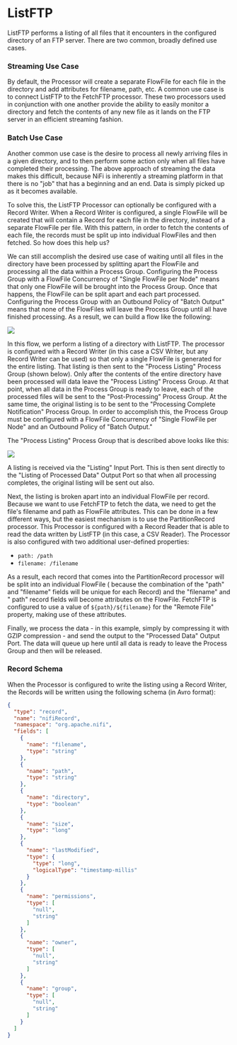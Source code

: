 <!--
  Licensed to the Apache Software Foundation (ASF) under one or more
  contributor license agreements.  See the NOTICE file distributed with
  this work for additional information regarding copyright ownership.
  The ASF licenses this file to You under the Apache License, Version 2.0
  (the "License"); you may not use this file except in compliance with
  the License.  You may obtain a copy of the License at
      http://www.apache.org/licenses/LICENSE-2.0
  Unless required by applicable law or agreed to in writing, software
  distributed under the License is distributed on an "AS IS" BASIS,
  WITHOUT WARRANTIES OR CONDITIONS OF ANY KIND, either express or implied.
  See the License for the specific language governing permissions and
  limitations under the License.
-->

# ListFTP

ListFTP performs a listing of all files that it encounters in the configured directory of an FTP server. There are two
common, broadly defined use cases.

### Streaming Use Case

By default, the Processor will create a separate FlowFile for each file in the directory and add attributes for
filename, path, etc. A common use case is to connect ListFTP to the FetchFTP processor. These two processors used in
conjunction with one another provide the ability to easily monitor a directory and fetch the contents of any new file as
it lands on the FTP server in an efficient streaming fashion.

### Batch Use Case

Another common use case is the desire to process all newly arriving files in a given directory, and to then perform some
action only when all files have completed their processing. The above approach of streaming the data makes this
difficult, because NiFi is inherently a streaming platform in that there is no "job" that has a beginning and an end.
Data is simply picked up as it becomes available.

To solve this, the ListFTP Processor can optionally be configured with a Record Writer. When a Record Writer is
configured, a single FlowFile will be created that will contain a Record for each file in the directory, instead of a
separate FlowFile per file. With this pattern, in order to fetch the contents of each file, the records must be split up
into individual FlowFiles and then fetched. So how does this help us?

We can still accomplish the desired use case of waiting until all files in the directory have been processed by
splitting apart the FlowFile and processing all the data within a Process Group. Configuring the Process Group with a
FlowFile Concurrency of "Single FlowFile per Node" means that only one FlowFile will be brought into the Process Group.
Once that happens, the FlowFile can be split apart and each part processed. Configuring the Process Group with an
Outbound Policy of "Batch Output" means that none of the FlowFiles will leave the Process Group until all have finished
processing. As a result, we can build a flow like the following:

![](ListFTP-batch-high-level-flow.png)

In this flow, we perform a listing of a directory with ListFTP. The processor is configured with a Record Writer (in
this case a CSV Writer, but any Record Writer can be used) so that only a single FlowFile is generated for the entire
listing. That listing is then sent to the "Process Listing" Process Group (shown below). Only after the contents of the
entire directory have been processed will data leave the "Process Listing" Process Group. At that point, when all data
in the Process Group is ready to leave, each of the processed files will be sent to the "Post-Processing" Process Group.
At the same time, the original listing is to be sent to the "Processing Complete Notification" Process Group. In order
to accomplish this, the Process Group must be configured with a FlowFile Concurrency of "Single FlowFile per Node" and
an Outbound Policy of "Batch Output."

The "Process Listing" Process Group that is described above looks like this:

![](ListFTP-batch-processing.png)

A listing is received via the "Listing" Input Port. This is then sent directly to the "Listing of Processed Data" Output
Port so that when all processing completes, the original listing will be sent out also.

Next, the listing is broken apart into an individual FlowFile per record. Because we want to use FetchFTP to fetch the
data, we need to get the file's filename and path as FlowFile attributes. This can be done in a few different ways, but
the easiest mechanism is to use the PartitionRecord processor. This Processor is configured with a Record Reader that is
able to read the data written by ListFTP (in this case, a CSV Reader). The Processor is also configured with two
additional user-defined properties:

* `path: /path`
* `filename: /filename`

As a result, each record that comes into the PartitionRecord processor will be split into an individual FlowFile (
because the combination of the "path" and "filename" fields will be unique for each Record) and the "filename" and "
path" record fields will become attributes on the FlowFile. FetchFTP is configured to use a value of
`${path}/${filename}` for the "Remote File" property, making use of these attributes.

Finally, we process the data - in this example, simply by compressing it with GZIP compression - and send the output to
the "Processed Data" Output Port. The data will queue up here until all data is ready to leave the Process Group and
then will be released.

### Record Schema

When the Processor is configured to write the listing using a Record Writer, the Records will be written using the
following schema (in Avro format):

```json
{
  "type": "record",
  "name": "nifiRecord",
  "namespace": "org.apache.nifi",
  "fields": [
    {
      "name": "filename",
      "type": "string"
    },
    {
      "name": "path",
      "type": "string"
    },
    {
      "name": "directory",
      "type": "boolean"
    },
    {
      "name": "size",
      "type": "long"
    },
    {
      "name": "lastModified",
      "type": {
        "type": "long",
        "logicalType": "timestamp-millis"
      }
    },
    {
      "name": "permissions",
      "type": [
        "null",
        "string"
      ]
    },
    {
      "name": "owner",
      "type": [
        "null",
        "string"
      ]
    },
    {
      "name": "group",
      "type": [
        "null",
        "string"
      ]
    }
  ]
}
```